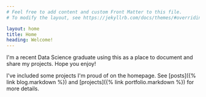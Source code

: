 ```yaml
---
# Feel free to add content and custom Front Matter to this file.
# To modify the layout, see https://jekyllrb.com/docs/themes/#overriding-theme-defaults

layout: home
title: Home
heading: Welcome!
---
```


I'm a recent Data Science graduate using this as a place to document and share my projects. Hope you enjoy!

<!--# Highlights-->

I've included some projects I'm proud of on the homepage. See [posts]({% link blog.markdown %}) and [projects]({% link portfolio.markdown %}) for more details.

